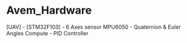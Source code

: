 # Avem_Hardware
[UAV] - [STM32F103] - 6 Axes sensor MPU6050 - Quaternion &amp; Euler Angles Compute - PID Controller

